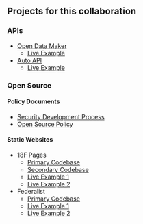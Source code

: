 ## Projects for this collaboration

### APIs

* [Open Data Maker](https://github.com/18F/open-data-maker)
  * [Live Example](https://collegescorecard.ed.gov/data/documentation/)
* [Auto API](https://github.com/18F/autoapi)
  * [Live Example](https://autoapi.18f.gov/)

### Open Source 

#### Policy Documents
* [Security Development Process](http://18f.github.io/open-source-program/pages/model_security_development_process/)
* [Open Source Policy](http://18f.github.io/open-source-program/pages/model_oss_policy/)

#### Static Websites

* 18F Pages
  * [Primary Codebase](https://github.com/18F/pages)
  * [Secondary Codebase](https://github.com/18F/pages-server)
  * [Live Example 1](https://pages.18f.gov/)
  * [Live Example 2](https://pages.18f.gov/guides/)
* Federalist
  * [Primary Codebase](https://github.com/18f/federalist)
  * [Live Example 1](https://collegescorecard.ed.gov/)
  * [Live Example 2](https://sbst.gov/)







